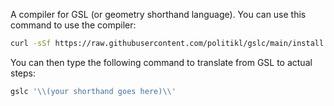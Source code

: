 A compiler for GSL (or geometry shorthand language). You can use this command to use the compiler: 
```bash
curl -sSf https://raw.githubusercontent.com/politikl/gslc/main/install.sh | sh
```
You can then type the following command to translate from GSL to actual steps:
```bash
gslc '\\(your shorthand goes here)\\'
```
